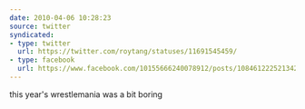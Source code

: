 ```yaml
---
date: 2010-04-06 10:28:23
source: twitter
syndicated:
- type: twitter
  url: https://twitter.com/roytang/statuses/11691545459/
- type: facebook
  url: https://www.facebook.com/10155666240078912/posts/108461222521342
---
```


this year's wrestlemania was a bit boring